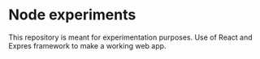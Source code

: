 # Node experiments

This repository is meant for experimentation purposes. Use of React and Expres framework to make a working web app.
